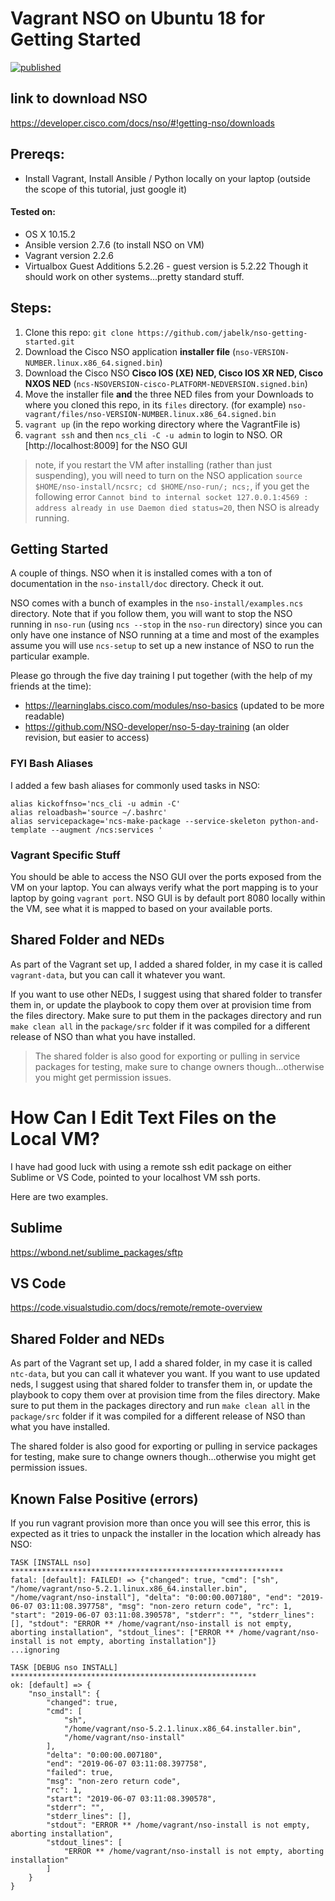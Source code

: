 # Vagrant NSO on Ubuntu 18 for Getting Started

[![published](https://static.production.devnetcloud.com/codeexchange/assets/images/devnet-published.svg)](https://developer.cisco.com/codeexchange/github/repo/jabelk/nso-getting-started)

## link to download NSO
https://developer.cisco.com/docs/nso/#!getting-nso/downloads

## Prereqs:
- Install Vagrant, Install Ansible / Python locally on your laptop (outside the scope of this tutorial, just google it)

#### Tested on:
- OS X 10.15.2
- Ansible version 2.7.6 (to install NSO on VM)
- Vagrant version 2.2.6
- Virtualbox Guest Additions 5.2.26 - guest version is 5.2.22
Though it should work on other systems...pretty standard stuff. 

## Steps:
1. Clone this repo: `git clone https://github.com/jabelk/nso-getting-started.git`
1. Download the Cisco NSO application **installer file** (`nso-VERSION-NUMBER.linux.x86_64.signed.bin`)
1. Download the Cisco NSO **Cisco IOS (XE) NED, Cisco IOS XR NED, Cisco NXOS NED** (`ncs-NSOVERSION-cisco-PLATFORM-NEDVERSION.signed.bin`)
1. Move the installer file **and** the three NED files from your Downloads to where you cloned this repo, in its `files` directory. (for example) `nso-vagrant/files/nso-VERSION-NUMBER.linux.x86_64.signed.bin` 
1. `vagrant up` (in the repo working directory where the VagrantFile is)
1. `vagrant ssh` and then `ncs_cli -C -u admin` to login to NSO. OR [http://localhost:8009] for the NSO GUI

> note, if you restart the VM after installing (rather than just suspending), you will need to turn on the NSO application `source $HOME/nso-install/ncsrc; cd $HOME/nso-run/; ncs;`, if you get the following error `Cannot bind to internal socket 127.0.0.1:4569 : address already in use
Daemon died status=20`, then NSO is already running. 

## Getting Started

A couple of things. NSO when it is installed comes with a ton of documentation in the `nso-install/doc` directory. Check it out.

NSO comes with a bunch of examples in the `nso-install/examples.ncs` directory. Note that if you follow them, you will want to stop the NSO running in `nso-run` (using `ncs --stop` in the `nso-run` directory) since you can only have one instance of NSO running at a time and most of the examples assume you will use `ncs-setup` to set up a new instance of NSO to run the particular example. 

Please go through the five day training I put together (with the help of my friends at the time):
- https://learninglabs.cisco.com/modules/nso-basics (updated to be more readable)
- https://github.com/NSO-developer/nso-5-day-training (an older revision, but easier to access)

### FYI Bash Aliases

I added a few bash aliases for commonly used tasks in NSO:

```
alias kickoffnso='ncs_cli -u admin -C'
alias reloadbash='source ~/.bashrc'
alias servicepackage='ncs-make-package --service-skeleton python-and-template --augment /ncs:services '
```

### Vagrant Specific Stuff

You should be able to access the NSO GUI over the ports exposed from the VM on your laptop. You can always verify what the port mapping is to your laptop by going `vagrant port`. NSO GUI is by default port 8080 locally within the VM, see what it is mapped to based on your available ports. 

## Shared Folder and NEDs

As part of the Vagrant set up, I added a shared folder, in my case it is called `vagrant-data`, but you can call it whatever you want. 

If you want to use other NEDs, I suggest using that shared folder to transfer them in, or update the playbook to copy them over at provision time from the files directory. Make sure to put them in the packages directory and run `make clean all` in the `package/src` folder if it was compiled for a different release of NSO than what you have installed. 

>The shared folder is also good for exporting or pulling in service packages for testing, make sure to change owners though...otherwise you might get permission issues. 

# How Can I Edit Text Files on the Local VM?

I have had good luck with using a remote ssh edit package on either Sublime or VS Code, pointed to your localhost VM ssh ports. 

Here are two examples. 

## Sublime
https://wbond.net/sublime_packages/sftp

## VS Code
https://code.visualstudio.com/docs/remote/remote-overview


## Shared Folder and NEDs

As part of the Vagrant set up, I add a shared folder, in my case it is called `ntc-data`, but you can call it whatever you want. If you want to use updated neds, I suggest using that shared folder to transfer them in, or update the playbook to copy them over at provision time from the files directory. Make sure to put them in the packages directory and run `make clean all` in the `package/src` folder if it was compiled for a different release of NSO than what you have installed. 

The shared folder is also good for exporting or pulling in service packages for testing, make sure to change owners though...otherwise you might get permission issues. 


## Known False Positive (errors)
If you run vagrant provision more than once you will see this error, this is expected as it tries to unpack the installer in the location which already has NSO:

```
TASK [INSTALL nso] *************************************************************
fatal: [default]: FAILED! => {"changed": true, "cmd": ["sh", "/home/vagrant/nso-5.2.1.linux.x86_64.installer.bin", "/home/vagrant/nso-install"], "delta": "0:00:00.007180", "end": "2019-06-07 03:11:08.397758", "msg": "non-zero return code", "rc": 1, "start": "2019-06-07 03:11:08.390578", "stderr": "", "stderr_lines": [], "stdout": "ERROR ** /home/vagrant/nso-install is not empty, aborting installation", "stdout_lines": ["ERROR ** /home/vagrant/nso-install is not empty, aborting installation"]}
...ignoring

TASK [DEBUG nso INSTALL] *******************************************************
ok: [default] => {
    "nso_install": {
        "changed": true,
        "cmd": [
            "sh",
            "/home/vagrant/nso-5.2.1.linux.x86_64.installer.bin",
            "/home/vagrant/nso-install"
        ],
        "delta": "0:00:00.007180",
        "end": "2019-06-07 03:11:08.397758",
        "failed": true,
        "msg": "non-zero return code",
        "rc": 1,
        "start": "2019-06-07 03:11:08.390578",
        "stderr": "",
        "stderr_lines": [],
        "stdout": "ERROR ** /home/vagrant/nso-install is not empty, aborting installation",
        "stdout_lines": [
            "ERROR ** /home/vagrant/nso-install is not empty, aborting installation"
        ]
    }
}
```
